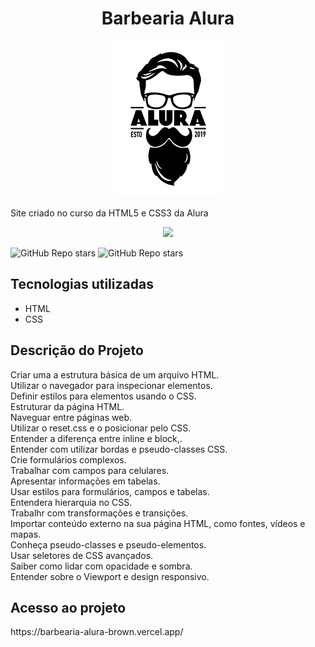 <h1 align="center">Barbearia Alura</h1>
 

<p align="center"> <img src="https://github.com/custodiowm/barbearia-alura/blob/main/logo.png" >
</h1></P>

Site criado no curso da HTML5 e CSS3 da Alura

<p align="center">
<img src="http://img.shields.io/static/v1?label=STATUS&message=%20FINISHED&color=GREEN&style=for-the-badge"/>
</p>

<img alt="GitHub Repo stars" src="https://img.shields.io/github/stars/wmc/stars?label=Stars&style=social">
<img alt="GitHub Repo stars" src="https://img.shields.io/badge/ HTML - CSS -yellow">

## Tecnologias utilizadas
* HTML
* CSS

## Descrição do Projeto

 
Criar uma a estrutura básica de um arquivo HTML.<br>
Utilizar o navegador para inspecionar elementos.<br>
Definir estilos para elementos usando o CSS.<br>
Estruturar da página HTML.<br>
Naveguar entre páginas web.<br>
Utilizar o reset.css e o posicionar pelo CSS.<br>
Entender a diferença entre inline e block,.<br>
Entender com utilizar bordas e pseudo-classes CSS.<br>
Crie formulários complexos.<br>
Trabalhar com campos para celulares.<br>
Apresentar informações em tabelas.<br>
Usar estilos para formulários, campos e tabelas.<br>
Entendera hierarquia no CSS.<br>
Trabalhr com transformações e transições.<br>
Importar conteúdo externo na sua página HTML, como fontes, vídeos e mapas.<br>
Conheça pseudo-classes e pseudo-elementos.<br>
Usar seletores de CSS avançados.<br>
Saiber como lidar com opacidade e sombra.<br>
Entender sobre o Viewport e design responsivo.<br>

## Acesso ao projeto

<P> https://barbearia-alura-brown.vercel.app/ </p>


